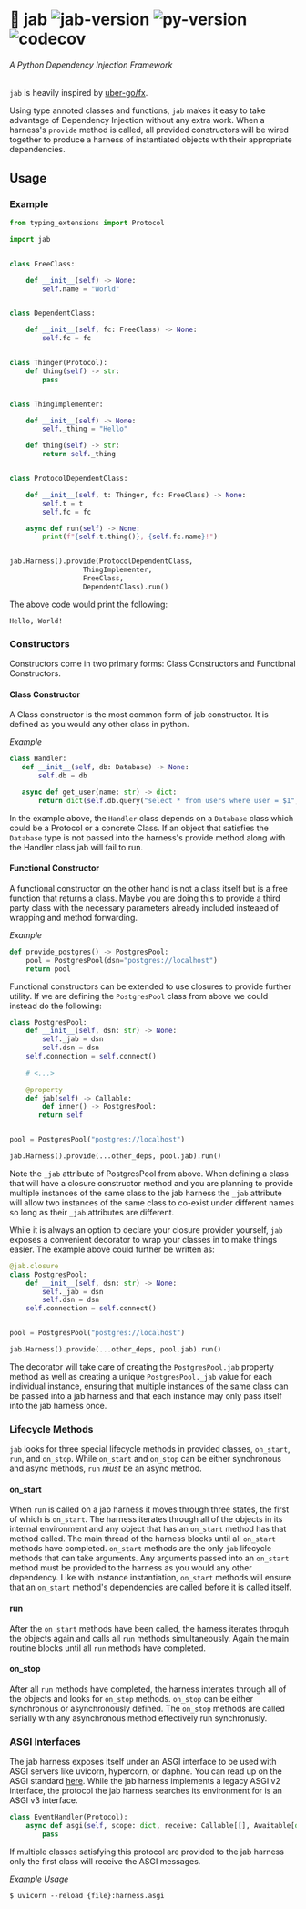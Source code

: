 # 💉  jab ![jab-version](https://img.shields.io/badge/version-0.3.1-orange.svg) ![py-version](https://img.shields.io/badge/python-3.7-blue.svg) ![codecov](https://img.shields.io/badge/coverage-85%25-yellowgreen.svg)
###### A Python Dependency Injection Framework

`jab` is heavily inspired by [uber-go/fx](https://github.com/uber-go/fx).

Using type annoted classes and functions, `jab` makes it easy to take advantage of Dependency Injection without any extra work. When a harness's `provide` method is called, all provided constructors will be wired together to produce a harness of instantiated objects with their appropriate dependencies.

## Usage
### Example
```python
from typing_extensions import Protocol

import jab


class FreeClass:

    def __init__(self) -> None:
        self.name = "World"


class DependentClass:

    def __init__(self, fc: FreeClass) -> None:
        self.fc = fc


class Thinger(Protocol):
    def thing(self) -> str:
        pass


class ThingImplementer:

    def __init__(self) -> None:
        self._thing = "Hello"

    def thing(self) -> str:
        return self._thing


class ProtocolDependentClass:

    def __init__(self, t: Thinger, fc: FreeClass) -> None:
        self.t = t
        self.fc = fc

    async def run(self) -> None:
    	print(f"{self.t.thing()}, {self.fc.name}!")


jab.Harness().provide(ProtocolDependentClass,
                  ThingImplementer,
                  FreeClass,
                  DependentClass).run()
```

The above code would print the following:

```
Hello, World!
```

### Constructors

Constructors come in two primary forms: Class Constructors and Functional Constructors.

#### Class Constructor
A Class constructor is the most common form of jab constructor. It is defined as you would any other class in python.

*Example*
```python
class Handler:
   def __init__(self, db: Database) -> None:
       self.db = db

   async def get_user(name: str) -> dict:
       return dict(self.db.query("select * from users where user = $1", name))
```

In the example above, the `Handler` class depends on a `Database` class which could be a Protocol or a concrete Class. If an object that satisfies the `Database` type is not passed into the harness's provide method along with the Handler class jab will fail to run.

#### Functional Constructor
A functional constructor on the other hand is not a class itself but is a free function that returns a class. Maybe you are doing this to provide a third party class with the necessary parameters already included insteaed of wrapping and method forwarding.

*Example*
```python
def provide_postgres() -> PostgresPool:
    pool = PostgresPool(dsn="postgres://localhost")
    return pool
```

Functional constructors can be extended to use closures to provide further utility. If we are defining the `PostgresPool` class from above we could instead do the following:

```python
class PostgresPool:
    def __init__(self, dsn: str) -> None:
    	self._jab = dsn
        self.dsn = dsn
	self.connection = self.connect()
    
    # <...>

    @property
    def jab(self) -> Callable:
        def inner() -> PostgresPool:
	   return self


pool = PostgresPool("postgres://localhost")

jab.Harness().provide(...other_deps, pool.jab).run()
```

Note the `_jab` attribute of PostgresPool from above. When defining a class that will have a closure constructor method and you are planning to provide multiple instances of the same class to the jab harness the `_jab` attribute will allow two instances of the same class to co-exist under different names so long as their `_jab` attributes are different.

While it is always an option to declare your closure provider yourself, `jab` exposes a convenient decorator to wrap your classes in to make things easier. The example above could further be written as:

```python
@jab.closure
class PostgresPool:
    def __init__(self, dsn: str) -> None:
    	self._jab = dsn
        self.dsn = dsn
	self.connection = self.connect()


pool = PostgresPool("postgres://localhost")

jab.Harness().provide(...other_deps, pool.jab).run()
```

The decorator will take care of creating the `PostgresPool.jab` property method as well as creating a unique `PostgresPool._jab` value for each individual instance, ensuring that multiple instances of the same class can be passed into a jab harness and that each instance may only pass itself into the jab harness once.

### Lifecycle Methods

`jab` looks for three special lifecycle methods in provided classes, `on_start`, `run`, and `on_stop`. While `on_start` and `on_stop` can be either synchronous and async methods, `run` _must_ be an async method.

#### on_start

When `run` is called on a jab harness it moves through three states, the first of which is `on_start`. The harness iterates through all of the objects in its internal environment and any object that has an `on_start` method has that method called. The main thread of the harness blocks until all `on_start` methods have completed. `on_start` methods are the only `jab` lifecycle methods that can take arguments. Any arguments passed into an `on_start` method must be provided to the harness as you would any other dependency. Like with instance instantiation, `on_start` methods will ensure that an `on_start` method's dependencies are called before it is called itself.

#### run

After the `on_start` methods have been called, the harness iterates throguh the objects again and calls all `run` methods simultaneously. Again the main routine blocks until all `run` methods have completed.

#### on_stop

After all `run` methods have completed, the harness interates through all of the objects and looks for `on_stop` methods. `on_stop` can be either synchronous or asynchronously defined. The `on_stop` methods are called serially with any asynchronous method effectively run synchronusly.

### ASGI Interfaces

The jab harness exposes itself under an ASGI interface to be used with ASGI servers like uvicorn, hypercorn, or daphne. You can read up on the ASGI standard [here](https://github.com/django/asgiref/blob/master/specs/asgi.rst). While the jab harness implements a legacy ASGI v2 interface, the protocol the jab harness searches its environment for is an ASGI v3 interface.

```python
class EventHandler(Protocol):
    async def asgi(self, scope: dict, receive: Callable[[], Awaitable[dict]], send: Callable[[dict], Awaitable[None]]) -> None:
        pass
```

If multiple classes satisfying this protocol are provided to the jab harness only the first class will receive the ASGI messages.

*Example Usage*
```
$ uvicorn --reload {file}:harness.asgi
```
